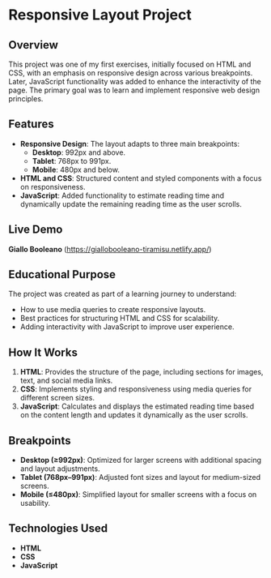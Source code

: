 # Responsive Layout Project

## Overview
This project was one of my first exercises, initially focused on HTML and CSS, with an emphasis on responsive design across various breakpoints. Later, JavaScript functionality was added to enhance the interactivity of the page. The primary goal was to learn and implement responsive web design principles.

## Features
- **Responsive Design**: The layout adapts to three main breakpoints:
  - **Desktop**: 992px and above.
  - **Tablet**: 768px to 991px.
  - **Mobile**: 480px and below.
- **HTML and CSS**: Structured content and styled components with a focus on responsiveness.
- **JavaScript**: Added functionality to estimate reading time and dynamically update the remaining reading time as the user scrolls.

## Live Demo
**Giallo Booleano** (https://giallobooleano-tiramisu.netlify.app/)

## Educational Purpose
The project was created as part of a learning journey to understand:
- How to use media queries to create responsive layouts.
- Best practices for structuring HTML and CSS for scalability.
- Adding interactivity with JavaScript to improve user experience.

## How It Works
1. **HTML**: Provides the structure of the page, including sections for images, text, and social media links.
2. **CSS**: Implements styling and responsiveness using media queries for different screen sizes.
3. **JavaScript**: Calculates and displays the estimated reading time based on the content length and updates it dynamically as the user scrolls.

## Breakpoints
- **Desktop (≥992px)**: Optimized for larger screens with additional spacing and layout adjustments.
- **Tablet (768px–991px)**: Adjusted font sizes and layout for medium-sized screens.
- **Mobile (≤480px)**: Simplified layout for smaller screens with a focus on usability.

## Technologies Used
- **HTML**
- **CSS**
- **JavaScript**


